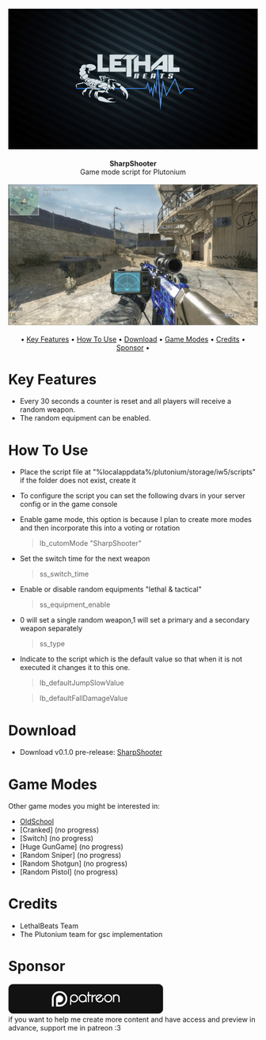 <p align="center">
  <img src="https://github.com/LastDemon99/LastDemon99/blob/main/Data/lb_logo.jpg">
  <br><br>
  <b>SharpShooter</b><br>
  <a>Game mode script for Plutonium</a>    
  <br><br>
  <img src="https://github.com/LastDemon99/LastDemon99/blob/main/Data/sharpshooter_demo.gif">
  <br><br>
  • <a href="#key-features">Key Features</a> •  
  <a href="#how-to-use">How To Use</a> •
  <a href="#download">Download</a> •  
  <a href="#game-modes">Game Modes</a> •
  <a href="#credits">Credits</a> •
  <a href="#sponsor">Sponsor</a> •
</p>

# <a name="key-features"></a>Key Features
- Every 30 seconds a counter is reset and all players will receive a random weapon.
- The random equipment can be enabled.

# <a name="how-to-use"></a>How To Use
- Place the script file at "%localappdata%/plutonium/storage/iw5/scripts" if the folder does not exist, create it
- To configure the script you can set the following dvars in your server config or in the game console

- Enable game mode, this option is because I plan to create more modes and then incorporate this into a voting or rotation
	>lb_cutomMode "SharpShooter"
	
- Set the switch time for the next weapon
	>ss_switch_time

- Enable or disable random equipments "lethal & tactical"
	>ss_equipment_enable 

- 0 will set a single random weapon,1 will set a primary and a secondary weapon separately
	>ss_type 
	
- Indicate to the script which is the default value so that when it is not executed it changes it to this one.
	>lb_defaultJumpSlowValue 
	
	>lb_defaultFallDamageValue
	
# <a name="download"></a>Download
- Download v0.1.0 pre-release: [SharpShooter](https://github.com/LastDemon99/COD_CustomModes/releases/download/0.2.0/SharpShooter.gsc)

# <a name="game-modes"></a>Game Modes
Other game modes you might be interested in:

- [OldSchool](https://github.com/LastDemon99/COD_CustomModes/tree/main/GSC/OldSchool)
- [Cranked] (no progress)
- [Switch] (no progress)
- [Huge GunGame] (no progress)
- [Random Sniper] (no progress)
- [Random Shotgun] (no progress)
- [Random Pistol] (no progress)

# <a name="credits"></a>Credits
- LethalBeats Team
- The Plutonium team for gsc implementation

# <a name="sponsor"></a>Sponsor
<a href="https://www.patreon.com/RandomScriptsIW5"><img src="https://github.com/LastDemon99/LastDemon99/blob/main/Data/patreon_dark.png" height="60"></a>  
if you want to help me create more content and have access and preview in advance, support me in patreon :3
